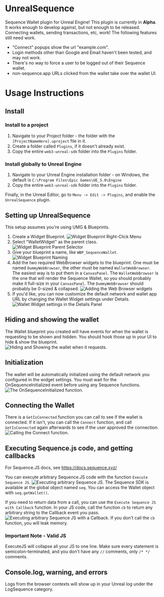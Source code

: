 # UnrealSequence

Sequence Wallet plugin for Unreal Engine!
This plugin is currently in **Alpha**.
It works enough to develop against, but not enough to be released.
Connecting wallets, sending transactions, etc, work!
The following features still need work.
- "Connect" popups show the url "example.com".
- Login methods other than Google and Email haven't been tested, and may not work.
- There's no way to force a user to be logged out of their Sequence wallet.
- non-sequence.app URLs clicked from the wallet take over the wallet UI.


# Usage Instructions

## Install

### Install to a project
1. Navigate to your Project folder - the folder with the `[ProjectNameHere].uproject` file in it.
2. Create a folder called `Plugins`, if it doesn't already exist.
3. Copy the entire `web3-unreal-sdk` folder into the `Plugins` folder.

### Install globally to Unreal Engine
1. Navigate to your Unreal Engine installation folder - on Windows, the default is `C:\Program Files\Epic Games\UE_5.0\Engine`
2. Copy the entire `web3-unreal-sdk` folder into the `Plugins` folder.

Finally, in the Unreal Editor, go to `Menu -> Edit -> Plugins`, and enable the `UnrealSequence` plugin.

## Setting up UnrealSequence
This setup assumes you're using UMG & Blueprints.

1. Create a Widget Blueprint. ![](ReadmeImages/CreateWidgetBlueprint.png "Widget Blueprint Right-Click Menu")
2. Select "WalletWidget" as the parent class. ![](ReadmeImages/PickWidgetParentClass.png "Widget Blueprint Parent Selector")
3. Give your blueprint a name, like `WBP_SequenceWallet`. ![](ReadmeImages/NameWidgetBlueprint.png "Widget Blueprint Naming")
4. Add the two required WebBrowser widgets to the blueprint. One must be named `DummyWebBrowser`, the other must be named `WalletWebBrowser`. The easiest way is to put them in a `CanvasPanel`. The `WalletWebBrowser` is the one that will render the Sequence Wallet, so you should probably make it full-size in your `CanvasPanel`. The `DummyWebBrowser` should probably be 0-sized & collapsed. ![](ReadmeImages/AddWebBrowserWidgets.png "Adding the Web Browser widgets")
5. If you'd like, you can now customize the default network and wallet app URL by changing the Wallet Widget settings under Details.![](ReadmeImages/EditDetails.png "Wallet Widget settings in the Details Panel")

## Hiding and showing the wallet
The Wallet blueprint you created will have events for when the wallet is requesting to be shown and hidden. You should hook those up in your UI to hide & show the blueprint.
![](ReadmeImages/HideShowBlueprint.png "Hiding and Showing the wallet when it requests.")

## Initialization
The wallet will be automatically initialized using the default network you configured in the widget settings.
You must wait for the OnSequenceInitialized event before using any Sequence functions.
![](ReadmeImages/OnSequenceInitialized.png "The OnSequenceInitialized function.")


## Connecting the Wallet
There is a `GetIsConnected` function you can call to see if the wallet is connected.
If it isn't, you can call the `Connect` function, and call `GetIsConnected` again afterwards to see if the user approved the connection.
![](ReadmeImages/ConnectWallet.png "Calling the Connect function.")

## Executing Sequence.js code, and getting callbacks

For Sequence.JS docs, see https://docs.sequence.xyz/

You can execute arbitrary Sequence.JS code with the function `Execute Sequence JS`. ![](ReadmeImages/ExecuteSequenceJS.png "Executing arbitrary Sequence JS.")
The Sequence SDK is available at the global object named `seq`. You can access the Wallet object with `seq.getWallet()`.

If you need to return data from a call, you can use the `Execute Sequence JS with Callback` function. In your JS code, call the function `cb` to return any arbitrary string to the Callback event you pass. ![](ReadmeImages/ExecuteSequenceJSWithCallback.png "Executing arbitrary Sequence JS with a Callback.")
If you don't call the `cb` function, you will leak memory.

### Important Note - Valid JS
ExecuteJS will collapse all your JS to one line. Make sure every statement is semicolon-terminated, and you don't have any `//` comments, only `/* */` comments.

## Console.log, warning, and errors
Logs from the browser contexts will show up in your Unreal log under the LogSequence category.
